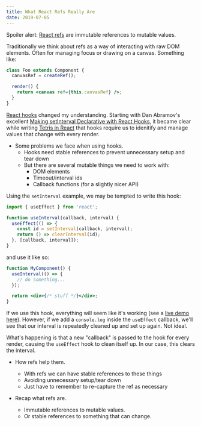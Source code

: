 ```yaml
---
title: What React Refs Really Are
date: 2019-07-05
---
```


Spoiler alert: [React refs](https://reactjs.org/docs/refs-and-the-dom.html) are immutable references to mutable values.

Traditionally we think about refs as a way of interacting with raw DOM elements. Often for managing focus or drawing on a canvas. Something like:

```jsx
class Foo extends Component {
  canvasRef = createRef();

  render() {
    return <canvas ref={this.canvasRef} />;
  }
}
```

[React hooks](https://reactjs.org/docs/hooks-overview.html) changed my understanding. Starting with Dan Abramov's excellent [Making setInterval Declarative with React Hooks](https://overreacted.io/making-setinterval-declarative-with-react-hooks/), it became clear while writing [Tetris in React](https://github.com/ahuth/tetris) that hooks require us to idenitify and manage values that change with every render.

- Some problems we face when using hooks.
  - Hooks need stable references to prevent unnecessary setup and tear down
  - But there are several mutable things we need to work with:
    - DOM elements
    - Timeout/interval ids
    - Callback functions (for a slightly nicer API)

Using the `setInterval` example, we may be tempted to write this hook:

```js
import { useEffect } from 'react';

function useInterval(callback, interval) {
  useEffect(() => {
    const id = setInterval(callback, interval);
    return () => clearInterval(id);
  }, [callback, interval]);
}
```

and use it like so:

```jsx
function MyComponent() {
  useInterval(() => {
    // do something...
  });

  return <div>{/* stuff */}</div>;
}
```

If we use this hook, everything will seem like it's working (see a [live demo here](https://codesandbox.io/s/react-refs-hooks-1-z68pv)). However, if we add a `console.log` inside the `useEffect` callback, we'll see that our interval is repeatedly cleaned up and set up again. Not ideal.

What's happening is that a new "callback" is passed to the hook for every render, causing the `useEffect` hook to clean itself up. In our case, this clears the interval.

- How refs help them.
  - With refs we can have stable references to these things
  - Avoiding unnecessary setup/tear down
  - Just have to remember to re-capture the ref as necessary

- Recap what refs are.
  - Immutable references to mutable values.
  - Or stable references to something that can change.
